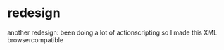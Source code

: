 <!--
  id: 266
  date: 2003-12-01T03:42:32
  modified: 2014-08-15T21:29:58
  slug: redesign-2
  type: post
  excerpt: <p>another redesign: been doing a lot of actionscripting so I made this XML browsercompatible</p>
  categories: admin
  tags: XML, graphic design
  inCv: 
  inPortfolio: 
  dateFrom: 
  dateTo: 
-->

# redesign

<p>another redesign: been doing a lot of actionscripting so I made this XML browsercompatible</p>